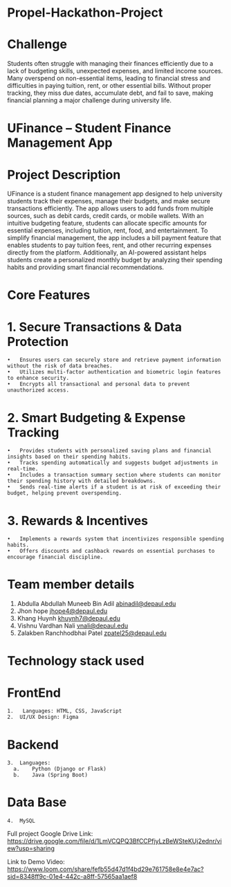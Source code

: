 # Propel-Hackathon-Project

# Challenge 
Students often struggle with managing their finances efficiently due to a lack of budgeting skills, unexpected expenses, and limited income sources. Many overspend on non-essential items, leading to financial stress and difficulties in paying tuition, rent, or other essential bills. Without proper tracking, they miss due dates, accumulate debt, and fail to save, making financial planning a major challenge during university life.


# UFinance – Student Finance Management App
# Project Description
  UFinance is a student finance management app designed to help university students track their expenses, manage their budgets, and make secure transactions efficiently. The app allows users to add funds from multiple sources, such as debit cards, credit cards, or mobile wallets. With an intuitive budgeting feature, students can allocate specific amounts for essential expenses, including tuition, rent, food, and entertainment.
  To simplify financial management, the app includes a bill payment feature that enables students to pay tuition fees, rent, and other recurring expenses directly from the platform. Additionally, an AI-powered assistant helps students create a personalized monthly budget by analyzing their spending habits and providing smart financial recommendations.

# Core Features
# 1. Secure Transactions & Data Protection
    •	Ensures users can securely store and retrieve payment information without the risk of data breaches.
    •	Utilizes multi-factor authentication and biometric login features to enhance security.
    •	Encrypts all transactional and personal data to prevent unauthorized access.
# 2. Smart Budgeting & Expense Tracking
    •	Provides students with personalized saving plans and financial insights based on their spending habits.
    •	Tracks spending automatically and suggests budget adjustments in real-time.
    •	Includes a transaction summary section where students can monitor their spending history with detailed breakdowns.
    •	Sends real-time alerts if a student is at risk of exceeding their budget, helping prevent overspending.
# 3. Rewards & Incentives
    •	Implements a rewards system that incentivizes responsible spending habits.
    •	Offers discounts and cashback rewards on essential purchases to encourage financial discipline.


# Team member details
1.	Abdulla Abdullah Muneeb Bin Adil
    abinadil@depaul.edu
2.	Jhon hope
    jhope4@depaul.edu
3.	Khang Huynh
    khuynh7@depaul.edu
4.	Vishnu Vardhan Nali
    vnali@depaul.edu
5.	Zalakben Ranchhodbhai Patel
    zpatel25@depaul.edu

# Technology stack used
# FrontEnd
    1.	 Languages: HTML, CSS, JavaScript
    2.	UI/UX Design: Figma
# Backend 
    3.	Languages:
      a.	Python (Django or Flask)
      b.	Java (Spring Boot)
# Data Base
    4.	MySQL


Full project Google Drive Link: https://drive.google.com/file/d/1LmVCQPQ3BfCCPfjyLzBeWSteKUj2ednr/view?usp=sharing

Link to Demo Video: https://www.loom.com/share/fefb55d47d1f4bd29e761758e8e4e7ac?sid=8348ff9c-01e4-442c-a8ff-57565aa1aef8
